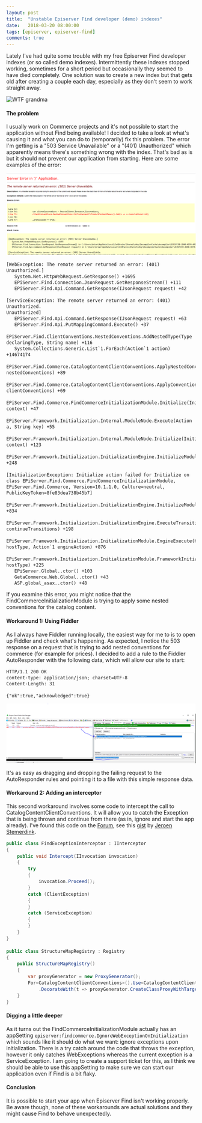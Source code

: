 ```yaml
---
layout: post
title:  "Unstable Episerver Find developer (demo) indexes"
date:   2018-03-20 08:00:00
tags: [episerver, episerver-find]
comments: true
---
```


Lately I've had quite some trouble with my free Episerver Find developer indexes (or so called demo indexes). Intermittently these indexes stopped working, sometimes for a short period but occasionally they seemed to have died completely. One solution was to create a new index but that gets old after creating a couple each day, especially as they don't seem to work straight away.

<p class="centered-image">
	<img src="/assets/epi-find/wtf-grandma.png" alt="WTF grandma">
</p>

#### The problem
I usually work on Commerce projects and it's not possible to start the application without Find being available!
I decided to take a look at what's causing it and what you can do to (temporarily) fix this problem. The error I'm getting is a "503 Service Unavailable" or a "(401) Unauthorized" which apparently means there's something wrong with the index. That's bad as is but it should not prevent our application from starting. Here are some examples of the error:

<p class="centered-image">
	<img src="/assets/epi-find/initialization-exception.png" alt="503 find initialization exception">
</p>

```
[WebException: The remote server returned an error: (401) Unauthorized.]
   System.Net.HttpWebRequest.GetResponse() +1695
   EPiServer.Find.Connection.JsonRequest.GetResponseStream() +111
   EPiServer.Find.Api.Command.GetResponse(IJsonRequest request) +42

[ServiceException: The remote server returned an error: (401) Unauthorized.
Unauthorized]
   EPiServer.Find.Api.Command.GetResponse(IJsonRequest request) +63
   EPiServer.Find.Api.PutMappingCommand.Execute() +37
   EPiServer.Find.ClientConventions.NestedConventions.AddNestedType(Type declaringType, String name) +116
   System.Collections.Generic.List`1.ForEach(Action`1 action) +14674174
   EPiServer.Find.Commerce.CatalogContentClientConventions.ApplyNestedConventions(NestedConventions nestedConventions) +89
   EPiServer.Find.Commerce.CatalogContentClientConventions.ApplyConventions(IClientConventions clientConventions) +69
   EPiServer.Find.Commerce.FindCommerceInitializationModule.Initialize(InitializationEngine context) +47
   EPiServer.Framework.Initialization.Internal.ModuleNode.Execute(Action a, String key) +55
   EPiServer.Framework.Initialization.Internal.ModuleNode.Initialize(InitializationEngine context) +123
   EPiServer.Framework.Initialization.InitializationEngine.InitializeModules() +248

[InitializationException: Initialize action failed for Initialize on class EPiServer.Find.Commerce.FindCommerceInitializationModule, EPiServer.Find.Commerce, Version=10.1.1.0, Culture=neutral, PublicKeyToken=8fe83dea738b45b7]
   EPiServer.Framework.Initialization.InitializationEngine.InitializeModules() +834
   EPiServer.Framework.Initialization.InitializationEngine.ExecuteTransition(Boolean continueTransitions) +198
   EPiServer.Framework.Initialization.InitializationModule.EngineExecute(HostType hostType, Action`1 engineAction) +876
   EPiServer.Framework.Initialization.InitializationModule.FrameworkInitialization(HostType hostType) +225
   EPiServer.Global..ctor() +103
   GetaCommerce.Web.Global..ctor() +43
   ASP.global_asax..ctor() +48
```

If you examine this error, you might notice that the FindCommerceInitializationModule is trying to apply some nested conventions for the catalog content.

#### Workaround 1: Using Fiddler
As I always have Fiddler running locally, the easiest way for me to is to open up Fiddler and check what's happening. As expected, I notice the 503 response on a request that is trying to add nested conventions for commerce (for example for prices). I decided to add a rule to the Fiddler AutoResponder with the following data, which will allow our site to start:

```
HTTP/1.1 200 OK
content-type: application/json; charset=UTF-8
Content-Length: 31

{"ok":true,"acknowledged":true}
```

<p class="centered-image">
	<img src="/assets/epi-find/fake-response-fiddler.png" alt="Fake fiddler response">
</p>

It's as easy as dragging and dropping the failing request to the AutoResponder rules and pointing it to a file with this simple response data.

#### Workaround 2: Adding an interceptor
This second workaround involves some code to intercept the call to CatalogContentClientConventions. It will allow you to catch the Exception that is being thrown and continue from there (as in, ignore and start the app already).
I've found this code on the [Forum](https://world.episerver.com/forum/developer-forum/EPiServer-Search/Thread-Container/2017/1/exception-when-starting-website/), see this [gist](https://gist.github.com/jstemerdink/6aff0f7de4aa22c803bb4ad0250bec0c) by [Jeroen Stemerdink](https://world.episerver.com/Blogs/Jeroen-Stemerdink/).

```csharp
public class FindExceptionInterceptor : IInterceptor
{
    public void Intercept(IInvocation invocation)
    {
        try
        {
            invocation.Proceed();
        }
        catch (ClientException)
        {
        }
        catch (ServiceException)
        {
        }
    }
}

public class StructureMapRegistry : Registry
{
    public StructureMapRegistry()
    {
        var proxyGenerator = new ProxyGenerator();
        For<CatalogContentClientConventions>().Use<CatalogContentClientConventions>()
            .DecorateWith(t => proxyGenerator.CreateClassProxyWithTarget(t, new FindExceptionInterceptor()));
    }
}
```

#### Digging a little deeper
As it turns out the FindCommerceInitializationModule actually has an appSetting `episerver:findcommerce.IgnoreWebExceptionOnInitialization` which sounds like it should do what we want: ignore exceptions upon initialization. There is a try catch around the code that throws the exception, however it only catches WebExceptions whereas the current exception is a ServiceException. I am going to create a support ticket for this, as I think we should be able to use this appSetting to make sure we can start our application even if Find is a bit flaky. 

#### Conclusion
It is possible to start your app when Episerver Find isn't working properly. Be aware though, none of these workarounds are actual solutions and they might cause Find to behave unexpectedly.